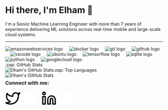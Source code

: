 # Hi there, I'm Elham 👋 

I'm a Senior Machine Learning Engineer with more than 7 years of experience delivering ML solutions across real-time mobile and large-scale cloud systems.

---

<div align="left">
  <img src="https://cdn.jsdelivr.net/gh/devicons/devicon/icons/amazonwebservices/amazonwebservices-plain-wordmark.svg" height="40" alt="amazonwebservices logo"  />
  <img width="12" />
  <img src="https://cdn.jsdelivr.net/gh/devicons/devicon/icons/docker/docker-original.svg" height="40" alt="docker logo"  />
  <img width="12" />
  <img src="https://cdn.jsdelivr.net/gh/devicons/devicon/icons/git/git-original.svg" height="40" alt="git logo"  />
  <img width="12" />
  <img src="https://skillicons.dev/icons?i=github" height="40" alt="github logo"  />
  <img width="12" />
  <img src="https://skillicons.dev/icons?i=vscode" height="40" alt="vscode logo"  />
  <img width="12" />
  <img src="https://cdn.simpleicons.org/ubuntu/E95420" height="40" alt="ubuntu logo"  />
  <img width="12" />
  <img src="https://skillicons.dev/icons?i=tensorflow" height="40" alt="tensorflow logo"  />
  <img width="12" />
  <img src="https://cdn.jsdelivr.net/gh/devicons/devicon/icons/sqlite/sqlite-original.svg" height="40" alt="sqlite logo"  />
  <img width="12" />
  <img src="https://cdn.jsdelivr.net/gh/devicons/devicon/icons/python/python-original.svg" height="40" alt="python logo"  />
  <img width="12" />
  <img src="https://cdn.jsdelivr.net/gh/devicons/devicon/icons/googlecloud/googlecloud-original.svg" height="40" alt="googlecloud logo"  />
</div>

<summary>:zap: GitHub Stats</summary>
<img align="left" alt="Elham's GitHub Stats" src="https://github-readme-stats-git-master-ellies-projects-babd877f.vercel.app/api?username=ellie-ei&show_icons=true&theme=transparent" />

<summary>:zap: Top Languages</summary>
<img align="left" alt="Elham's GitHub Stats" src="https://github-readme-stats-git-master-ellies-projects-babd877f.vercel.app/api/top-langs/?username=ellie-ei&layout=compact&&langs_count=8" />

[twitter]: https://twitter.com/ElhamIdeli
[linkedin]: https://www.linkedin.com/in/elham-ideli-9698987a/

### Connect with me:

[![website](./img/twitter-light.svg)](https://twitter.com/elhamideli#gh-light-mode-only)
[![website](./img/twitter-dark.svg)](https://twitter.com/elhamideli#gh-dark-mode-only)
&nbsp;&nbsp;
[![website](./img/linkedin-light.svg)](https://www.linkedin.com/in/elham-ideli-9698987a/#gh-light-mode-only)
[![website](./img/linkedin-dark.svg)](https://www.linkedin.com/in/elham-ideli-9698987a/#gh-dark-mode-only)
